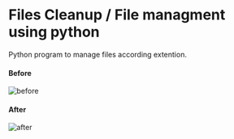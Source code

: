 # Files Cleanup / File managment using python
Python program to manage files according extention.
#### Before
![before](https://github.com/rthway/manage_files_in_folders_python/blob/master/1%20-%20before.png "before")
#### After
![after](https://github.com/rthway/manage_files_in_folders_python/blob/master/2%20-%20After.png "after")

